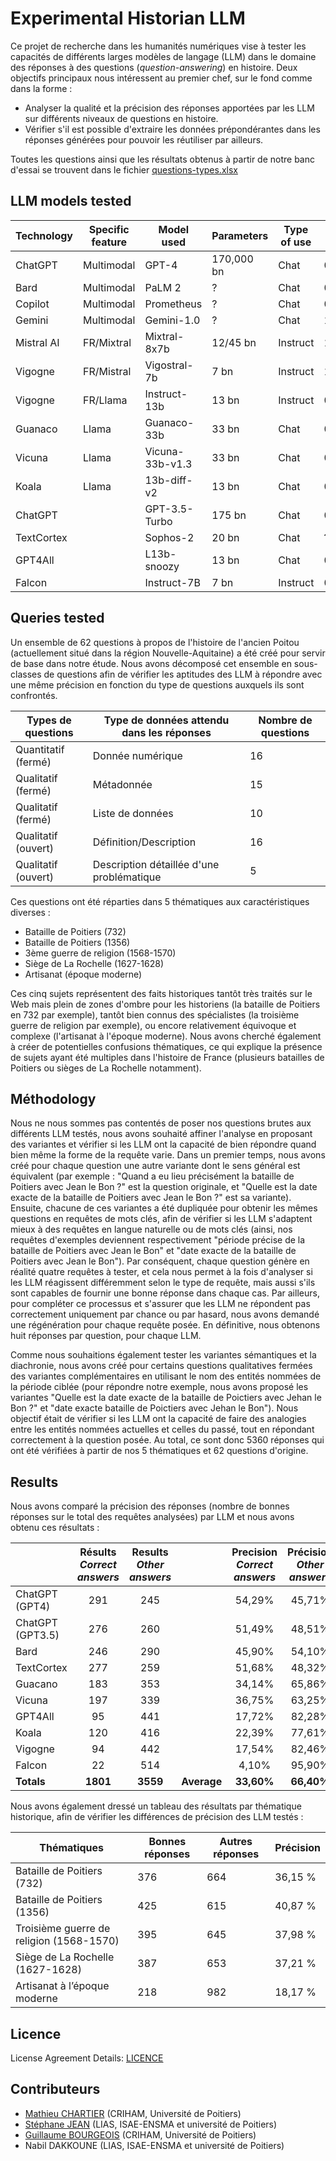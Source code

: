# Experimental Historian LLM

Ce projet de recherche dans les humanités numériques vise à tester les capacités de différents larges modèles de langage (LLM) dans le domaine des réponses à des questions (*question-answering*) en histoire. Deux objectifs principaux nous intéressent au premier chef, sur le fond comme dans la forme :

* Analyser la qualité et la précision des réponses apportées par les LLM sur différents niveaux de questions en histoire.
* Vérifier s'il est possible d'extraire les données prépondérantes dans les réponses générées pour pouvoir les réutiliser par ailleurs.

Toutes les questions ainsi que les résultats obtenus à partir de notre banc d'essai se trouvent dans le fichier [questions-types.xlsx](questions-types.xlsx)

## LLM models tested

| Technology | Specific feature | Model used      | Parameters | Type of use | Release date |
|------------|------------------|-----------------|------------|-------------|--------------|
| ChatGPT    | Multimodal       | GPT-4           | 170,000 bn | Chat        | 03/2023      |
| Bard       | Multimodal       | PaLM 2          | ?          | Chat        | 03/2023      |
| Copilot    | Multimodal       | Prometheus      | ?          | Chat        | 09/2023      |
| Gemini     | Multimodal       | Gemini-1.0      | ?          | Chat        | 12/2023      |
| Mistral AI | FR/Mixtral       | Mixtral-8x7b    | 12/45 bn   | Instruct    | 12/2023      |
| Vigogne    | FR/Mistral       | Vigostral-7b    | 7 bn       | Instruct    | 10/2023      |
| Vigogne    | FR/Llama         | Instruct-13b    | 13 bn      | Instruct    | 03/2023      |
| Guanaco    | Llama            | Guanaco-33b     | 33 bn      | Chat        | 05/2023      |
| Vicuna     | Llama            | Vicuna-33b-v1.3 | 33 bn      | Chat        | 03/2023      |
| Koala      | Llama            | 13b-diff-v2     | 13 bn      | Chat        | 04/2023      |
| ChatGPT    |                  | GPT-3.5-Turbo   | 175 bn     | Chat        | 03/2022      |
| TextCortex |                  | Sophos-2        | 20 bn      | Chat        | ?            |
| GPT4All    |                  | L13b-snoozy     | 13 bn      | Chat        | 03/2023      |
| Falcon     |                  | Instruct-7B     | 7 bn       | Instruct    | 04/2023      |

## Queries tested

Un ensemble de 62 questions à propos de l'histoire de l'ancien Poitou (actuellement situé dans la région Nouvelle-Aquitaine) a été créé pour servir de base dans notre étude. Nous avons décomposé cet ensemble en sous-classes de questions afin de vérifier les aptitudes des LLM à répondre avec une même précision en fonction du type de questions auxquels ils sont confrontés.

| Types de questions  | Type de données attendu dans les réponses  | Nombre de questions |
|---------------------|--------------------------------------------|---------------------|
| Quantitatif (fermé) | Donnée numérique                           |          16         |
| Qualitatif (fermé)  | Métadonnée                                 |          15         |
| Qualitatif (fermé)  | Liste de données                           |          10         |
| Qualitatif (ouvert) | Définition/Description                     |          16         |
| Qualitatif (ouvert) | Description détaillée d'une problématique  |          5          |

Ces questions ont été réparties dans 5 thématiques aux caractéristiques diverses :

* Bataille de Poitiers (732)
* Bataille de Poitiers (1356)
* 3ème guerre de religion (1568-1570)
* Siège de La Rochelle (1627-1628)
* Artisanat (époque moderne)

Ces cinq sujets représentent des faits historiques tantôt très traités sur le Web mais plein de zones d'ombre pour les historiens (la bataille de Poitiers en 732 par exemple), tantôt bien connus des spécialistes (la troisième guerre de religion par exemple), ou encore relativement équivoque et complexe (l'artisanat à l'époque moderne). Nous avons cherché également à créer de potentielles confusions thématiques, ce qui explique la présence de sujets ayant été multiples dans l'histoire de France (plusieurs batailles de Poitiers ou sièges de La Rochelle notamment).

## Méthodology

Nous ne nous sommes pas contentés de poser nos questions brutes aux différents LLM testés, nous avons souhaité affiner l'analyse en proposant des variantes et vérifier si les LLM ont la capacité de bien répondre quand bien même la forme de la requête varie. Dans un premier temps, nous avons créé pour chaque question une autre variante dont le sens général est équivalent (par exemple : "Quand a eu lieu précisément la bataille de Poitiers avec Jean le Bon ?" est la question originale, et "Quelle est la date exacte de la bataille de Poitiers avec Jean le Bon ?" est sa variante). Ensuite, chacune de ces variantes a été dupliquée pour obtenir les mêmes questions en requêtes de mots clés, afin de vérifier si les LLM s'adaptent mieux à des requêtes en langue naturelle ou de mots clés (ainsi, nos requêtes d'exemples deviennent respectivement "période précise de la bataille de Poitiers avec Jean le Bon" et "date exacte de la bataille de Poitiers avec Jean le Bon"). Par conséquent, chaque question génère en réalité quatre requêtes à tester, et cela nous permet à la fois d'analyser si les LLM réagissent différemment selon le type de requête, mais aussi s'ils sont capables de fournir une bonne réponse dans chaque cas. Par ailleurs, pour compléter ce processus et s'assurer que les LLM ne répondent pas correctement uniquement par chance ou par hasard, nous avons demandé une régénération pour chaque requête posée. En définitive, nous obtenons huit réponses par question, pour chaque LLM.

Comme nous souhaitions également tester les variantes sémantiques et la diachronie, nous avons créé pour certains questions qualitatives fermées des variantes complémentaires en utilisant le nom des entités nommées de la période ciblée (pour répondre notre exemple, nous avons proposé les variantes "Quelle est la date exacte de la bataille de Poictiers avec Jehan le Bon ?" et "date exacte bataille de Poictiers avec Jehan le Bon"). Nous objectif était de vérifier si les LLM ont la capacité de faire des analogies entre les entités nommées actuelles et celles du passé, tout en répondant correctement à la question posée. Au total, ce sont donc 5360 réponses qui ont été vérifiées à partir de nos 5 thématiques et 62 questions d'origine.

## Results

Nous avons comparé la précision des réponses (nombre de bonnes réponses sur le total des requêtes analysées) par LLM et nous avons obtenu ces résultats : 

|&nbsp;|Résults<br/>*Correct answers*|Results<br/>*Other answers* |&nbsp;|Precision<br/>*Correct answers*|Précision<br/>*Other answers*|
|------------------|:---------------:|:---------------:|:-------:|:---------------:|:---------------:|
| ChatGPT (GPT4)   |       291       |       245       |&nbsp;   |      54,29%     |     45,71%      |
| ChatGPT (GPT3.5) |       276       |       260       |&nbsp;   |      51,49%     |     48,51%      |
| Bard             |       246       |       290       |&nbsp;   |      45,90%     |     54,10%      |
| TextCortex       |       277       |       259       |&nbsp;   |      51,68%     |     48,32%      |
| Guacano          |       183       |       353       |&nbsp;   |      34,14%     |     65,86%      |
| Vicuna           |       197       |       339       |&nbsp;   |      36,75%     |     63,25%      |
| GPT4All          |       95        |       441       |&nbsp;   |      17,72%     |     82,28%      |
| Koala            |       120       |       416       |&nbsp;   |      22,39%     |     77,61%      |
| Vigogne          |       94        |       442       |&nbsp;   |      17,54%     |     82,46%      |
| Falcon           |       22        |       514       |&nbsp;   |       4,10%     |     95,90%      |
| **Totals**       |      **1801**   |     **3559**    | **Average** |    **33,60%**   |   **66,40%**    |

Nous avons également dressé un tableau des résultats par thématique historique, afin de vérifier les différences de précision des LLM testés :

| Thématiques                              | Bonnes réponses | Autres réponses | Précision |
|------------------------------------------|-----------------|-----------------|-----------|
| Bataille de Poitiers (732)               |       376       |       664       |  36,15 %  |
| Bataille de Poitiers (1356)              |       425       |       615       |  40,87 %  |
| Troisième guerre de religion (1568-1570) |       395       |       645       |  37,98 %  |
| Siège de La Rochelle (1627-1628)         |       387       |       653       |  37,21 %  |
| Artisanat à l’époque moderne             |       218       |       982       |  18,17 %  |

## Licence

License Agreement Details: [LICENCE](LICENSE)

## Contributeurs

* [Mathieu CHARTIER](https://criham.labo.univ-poitiers.fr/membres/mathieu-chartier/) (CRIHAM, Université de Poitiers)
* [Stéphane JEAN](https://www.lias-lab.fr/members/stephanejean/) (LIAS, ISAE-ENSMA et université de Poitiers)
* [Guillaume BOURGEOIS](https://criham.labo.univ-poitiers.fr/membres/guillaume-bourgeois/) (CRIHAM, Université de Poitiers)
* Nabil DAKKOUNE (LIAS, ISAE-ENSMA et université de Poitiers)
